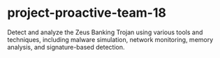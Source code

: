 # project-proactive-team-18
Detect and analyze the Zeus Banking Trojan using various tools and techniques, including malware simulation, network monitoring, memory analysis, and signature-based detection.

